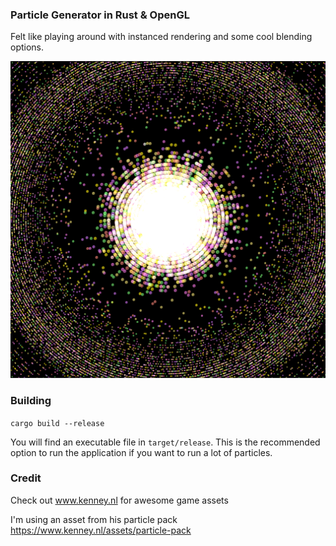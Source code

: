 ### Particle Generator in Rust & OpenGL
Felt like playing around with instanced rendering and some cool blending options.

![Particles radiating in multiple colors](./particles_screenshot.png)

### Building

`cargo build --release`

You will find an executable file in `target/release`. This is the recommended option to run the application if you 
want to run a lot of particles.

### Credit
Check out www.kenney.nl for awesome game assets

I'm using an asset from his particle pack https://www.kenney.nl/assets/particle-pack
